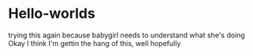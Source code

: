 # Hello-worlds
trying this again because babygirl needs to understand what she's doing
 Okay I think I'm gettin the hang of this, well hopefully
